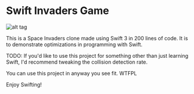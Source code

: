 # Swift Invaders Game

![alt tag](https://raw.githubusercontent.com/NickCulbertson/Swift-Invaders-Game/master/Swift%20Invaders/SwiftInvaders/Assets.xcassets/logo.imageset/logo.png)

This is a Space Invaders clone made using Swift 3 in 200 lines of code. It is to demonstrate optimizations in programming with Swift.

TODO: If you'd like to use this project for something other than just learning Swift, I'd recommend tweaking the collision detection rate.

You can use this project in anyway you see fit. WTFPL

Enjoy Swifting!
